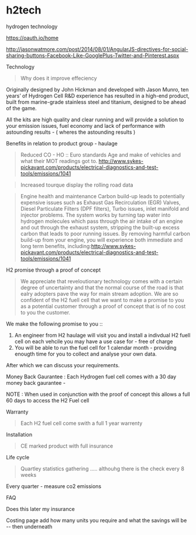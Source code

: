 # h2tech
hydrogen technology

https://oauth.io/home

http://jasonwatmore.com/post/2014/08/01/AngularJS-directives-for-social-sharing-buttons-Facebook-Like-GooglePlus-Twitter-and-Pinterest.aspx

Technology

> Why does it improve effeciency

Originally designed by John Hickman and developed with Jason Munro, ten years’ of Hydrogen Cell R&D experience has resulted in a high-end product, built from marine-grade stainless steel and titanium, designed to be ahead of the game.

All the kits are high quality and clear running and will provide a solution to your emission issues, fuel economy and lack of performance with astounding results - ( wheres the astounding results )

Benefits in relation to product group - haulage

> Reduced CO - HO ::  Euro standards Age and make of vehicles and what their MOT readings got to. http://www.sykes-pickavant.com/products/electrical-diagnostics-and-test-tools/emissions/1041

> Increased tourque display the rolling road data

> Engine health and maintenance Carbon build-up leads to potentially expensive issues such as Exhaust Gas Recirculation (EGR) Valves, Diesel Particulate Filters (DPF filters), Turbo issues, inlet manifold and injector problems.
The system works by turning tap water into hydrogen molecules which pass through the air intake of an engine and out through the exhaust system, stripping the built-up excess carbon that leads to poor running issues.
By removing harmful carbon build-up from your engine, you will experience both immediate and long term benefits, including:http://www.sykes-pickavant.com/products/electrical-diagnostics-and-test-tools/emissions/1041

H2 promise through a proof of concept
 > We appreciate that reveloutionary technology comes with a certain degree of uncertainty and that the normal course of the road is that ealry adopters pave the way for main stream adoption. We are so confident of the H2 fuell cell that we want to make a promise to you as a potential customer through a proof of concept that is of no cost to you the customer.
 
We make the following promise to you ::

1. An engineer from H2 haulage will visit you and install a indivdual H2 fuell cell on each vehcile you may have a use case for - free of charge
2. You will be able to run the fuel cell for 1 calendar month - providing enougth time for you to collect and analyse your own data.

After which we can discuss your requirements.

Money Back Gaurantee : Each Hydrogen fuel cell comes with a 30 day money back gaurantee - 

NOTE : When used in conjunction with the proof of concept this allows a full 60 days to access the H2 Fuel cell

Warranty

> Each H2 fuel cell come swith a full 1 year warrenty

Installation

> CE marked product with full insurance

Life cycle

> Quartley statistics gathering ..... althouhg there is the check every 8 weeks

Every quarter - measure co2 emissions



FAQ

Does this later my insurance



Costing page add how many units you require and what the savings will be -- then underneath

